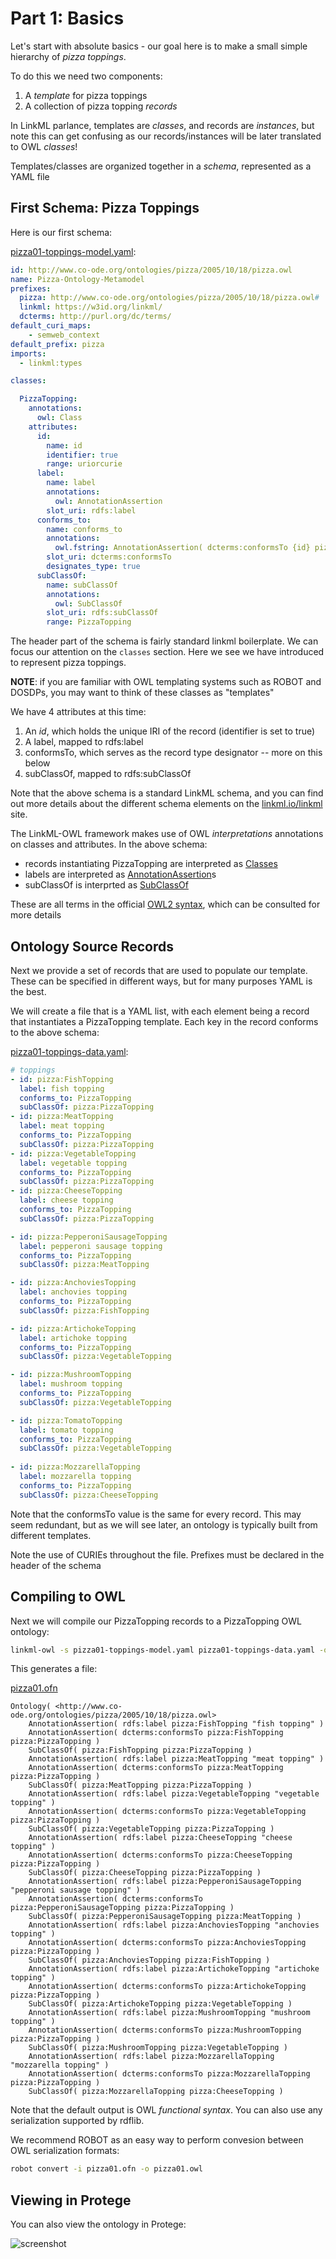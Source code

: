 # Part 1: Basics

Let's start with absolute basics - our goal here is to make
a small simple hierarchy of *pizza toppings*.

To do this we need two components:

1. A *template* for pizza toppings
2. A collection of pizza topping *records*

In LinkML parlance, templates are *classes*, and records are *instances*, but note this can get confusing as our records/instances will be later translated to OWL *classes*!

Templates/classes are organized together in a *schema*, represented as a YAML file

## First Schema: Pizza Toppings

Here is our first schema:

[pizza01-toppings-model.yaml](pizza01-toppings-model.yaml):

```yaml
id: http://www.co-ode.org/ontologies/pizza/2005/10/18/pizza.owl
name: Pizza-Ontology-Metamodel
prefixes:
  pizza: http://www.co-ode.org/ontologies/pizza/2005/10/18/pizza.owl#
  linkml: https://w3id.org/linkml/
  dcterms: http://purl.org/dc/terms/
default_curi_maps:
    - semweb_context
default_prefix: pizza
imports:
  - linkml:types

classes:

  PizzaTopping:
    annotations:
      owl: Class
    attributes:
      id:
        name: id
        identifier: true
        range: uriorcurie
      label:
        name: label
        annotations:
          owl: AnnotationAssertion
        slot_uri: rdfs:label
      conforms_to:
        name: conforms_to
        annotations:
          owl.fstring: AnnotationAssertion( dcterms:conformsTo {id} pizza:{V} )
        slot_uri: dcterms:conformsTo
        designates_type: true
      subClassOf:
        name: subClassOf
        annotations:
          owl: SubClassOf
        slot_uri: rdfs:subClassOf
        range: PizzaTopping
```

The header part of the schema is fairly standard linkml boilerplate. We can focus our attention
on the `classes` section. Here we see we have introduced to represent pizza toppings.

__NOTE__: if you are familiar with OWL templating systems such as ROBOT and DOSDPs,
you may want to think of these classes as "templates"

We have 4 attributes at this time:

1. An *id*, which holds the unique IRI of the record (identifier is set to true)
2. A label, mapped to rdfs:label
3. conformsTo, which serves as the record type designator -- more on this below
4. subClassOf, mapped to rdfs:subClassOf

Note that the above schema is a standard LinkML schema, and you can
find out more details about the different schema elements on the
[linkml.io/linkml](https://linkml.io/linkml) site.

The LinkML-OWL framework makes use of OWL *interpretations* annotations on classes and attributes. In the above schema:

- records instantiating PizzaTopping are interpreted as [Classes](https://www.w3.org/TR/owl2-syntax/#Classes)
- labels are interpreted as [AnnotationAssertion](https://www.w3.org/TR/owl2-syntax/#Annotation_Assertion)s
- subClassOf is interprted as [SubClassOf](https://www.w3.org/TR/owl2-syntax/#Subclass_Axioms)

These are all terms in the official [OWL2 syntax](https://www.w3.org/TR/owl2-syntax), which can be consulted for more details

## Ontology Source Records

Next we provide a set of records that are used to populate our
template. These can be specified in different ways, but for many purposes YAML is the best.

We will create a file that is a YAML list, with each element being a
record that instantiates a PizzaTopping template. Each key in the record conforms to the above schema:

[pizza01-toppings-data.yaml](pizza01-toppings-data.yaml):

```yaml
# toppings
- id: pizza:FishTopping
  label: fish topping
  conforms_to: PizzaTopping
  subClassOf: pizza:PizzaTopping
- id: pizza:MeatTopping
  label: meat topping
  conforms_to: PizzaTopping
  subClassOf: pizza:PizzaTopping
- id: pizza:VegetableTopping
  label: vegetable topping
  conforms_to: PizzaTopping
  subClassOf: pizza:PizzaTopping
- id: pizza:CheeseTopping
  label: cheese topping
  conforms_to: PizzaTopping
  subClassOf: pizza:PizzaTopping

- id: pizza:PepperoniSausageTopping
  label: pepperoni sausage topping
  conforms_to: PizzaTopping
  subClassOf: pizza:MeatTopping

- id: pizza:AnchoviesTopping
  label: anchovies topping
  conforms_to: PizzaTopping
  subClassOf: pizza:FishTopping

- id: pizza:ArtichokeTopping
  label: artichoke topping
  conforms_to: PizzaTopping
  subClassOf: pizza:VegetableTopping

- id: pizza:MushroomTopping
  label: mushroom topping
  conforms_to: PizzaTopping
  subClassOf: pizza:VegetableTopping

- id: pizza:TomatoTopping
  label: tomato topping
  conforms_to: PizzaTopping
  subClassOf: pizza:VegetableTopping
  
- id: pizza:MozzarellaTopping
  label: mozzarella topping
  conforms_to: PizzaTopping
  subClassOf: pizza:CheeseTopping
```

Note that the conformsTo value is the same for every record. This may seem redundant, but as we will see later, an ontology is typically built from different templates.

Note the use of CURIEs throughout the file. Prefixes must be declared in the header of the schema

## Compiling to OWL

Next we will compile our PizzaTopping records to a PizzaTopping OWL ontology:

```bash
linkml-owl -s pizza01-toppings-model.yaml pizza01-toppings-data.yaml -o pizza01.ofn
```

This generates a file:

[pizza01.ofn](pizza01.ofn)

```owl
Ontology( <http://www.co-ode.org/ontologies/pizza/2005/10/18/pizza.owl>
    AnnotationAssertion( rdfs:label pizza:FishTopping "fish topping" )
    AnnotationAssertion( dcterms:conformsTo pizza:FishTopping pizza:PizzaTopping )
    SubClassOf( pizza:FishTopping pizza:PizzaTopping )
    AnnotationAssertion( rdfs:label pizza:MeatTopping "meat topping" )
    AnnotationAssertion( dcterms:conformsTo pizza:MeatTopping pizza:PizzaTopping )
    SubClassOf( pizza:MeatTopping pizza:PizzaTopping )
    AnnotationAssertion( rdfs:label pizza:VegetableTopping "vegetable topping" )
    AnnotationAssertion( dcterms:conformsTo pizza:VegetableTopping pizza:PizzaTopping )
    SubClassOf( pizza:VegetableTopping pizza:PizzaTopping )
    AnnotationAssertion( rdfs:label pizza:CheeseTopping "cheese topping" )
    AnnotationAssertion( dcterms:conformsTo pizza:CheeseTopping pizza:PizzaTopping )
    SubClassOf( pizza:CheeseTopping pizza:PizzaTopping )
    AnnotationAssertion( rdfs:label pizza:PepperoniSausageTopping "pepperoni sausage topping" )
    AnnotationAssertion( dcterms:conformsTo pizza:PepperoniSausageTopping pizza:PizzaTopping )
    SubClassOf( pizza:PepperoniSausageTopping pizza:MeatTopping )
    AnnotationAssertion( rdfs:label pizza:AnchoviesTopping "anchovies topping" )
    AnnotationAssertion( dcterms:conformsTo pizza:AnchoviesTopping pizza:PizzaTopping )
    SubClassOf( pizza:AnchoviesTopping pizza:FishTopping )
    AnnotationAssertion( rdfs:label pizza:ArtichokeTopping "artichoke topping" )
    AnnotationAssertion( dcterms:conformsTo pizza:ArtichokeTopping pizza:PizzaTopping )
    SubClassOf( pizza:ArtichokeTopping pizza:VegetableTopping )
    AnnotationAssertion( rdfs:label pizza:MushroomTopping "mushroom topping" )
    AnnotationAssertion( dcterms:conformsTo pizza:MushroomTopping pizza:PizzaTopping )
    SubClassOf( pizza:MushroomTopping pizza:VegetableTopping )
    AnnotationAssertion( rdfs:label pizza:MozzarellaTopping "mozzarella topping" )
    AnnotationAssertion( dcterms:conformsTo pizza:MozzarellaTopping pizza:PizzaTopping )
    SubClassOf( pizza:MozzarellaTopping pizza:CheeseTopping )
```

Note that the default output is OWL *functional syntax*. You can also use any serialization supported by rdflib.

We recommend ROBOT as an easy way to perform convesion between OWL serialization formats:

```bash
robot convert -i pizza01.ofn -o pizza01.owl
```

## Viewing in Protege

You can also view the ontology in Protege:

![screenshot](pizza01.png)
